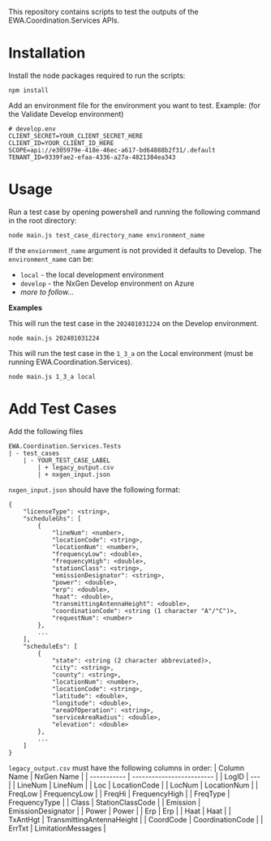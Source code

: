 This repository contains scripts to test the outputs of the EWA.Coordination.Services APIs.

# Installation
Install the node packages required to run the scripts:
```
npm install
```
Add an environment file for the environment you want to test. Example: (for the Validate Develop environment)
```
# develop.env
CLIENT_SECRET=YOUR_CLIENT_SECRET_HERE
CLIENT_ID=YOUR_CLIENT_ID_HERE
SCOPE=api://e305979e-418e-46ec-a617-bd64888b2f31/.default
TENANT_ID=9339fae2-efaa-4336-a27a-4821384ea343
```

# Usage
Run a test case by opening powershell and running the following command in the root directory:
```
node main.js test_case_directory_name environment_name
```

If the `enviornment_name` argument is not provided it defaults to Develop. The `environment_name` can be:
- `local` - the local development environment
- `develop` - the NxGen Develop environment on Azure
- *more to follow...*

**Examples**

This will run the test case in the `202401031224` on the Develop environment.
```
node main.js 202401031224
```

This will run the test case in the `1_3_a` on the Local environment (must be running EWA.Coordination.Services).
```
node main.js 1_3_a local
```

# Add Test Cases
Add the following files
```
EWA.Coordination.Services.Tests
| - test_cases
    | - YOUR_TEST_CASE_LABEL
        | + legacy_output.csv
        | + nxgen_input.json 
```
`nxgen_input.json` should have the following format:
```
{
    "licenseType": <string>,
    "scheduleGhs": [
        {
            "lineNum": <number>,
            "locationCode": <string>,
            "locationNum": <number>,
            "frequencyLow": <double>,
            "frequencyHigh": <double>,
            "stationClass": <string>,
            "emissionDesignator": <string>,
            "power": <double>,
            "erp": <double>,
            "haat": <double>,
            "transmittingAntennaHeight": <double>,
            "coordinationCode": <string (1 character "A"/"C")>,
            "requestNum": <number>
        },
        ...
    ],
    "scheduleEs": [
        {
            "state": <string (2 character abbreviated)>,
            "city": <string>,
            "county": <string>,
            "locationNum": <number>,
            "locationCode": <string>,
            "latitude": <double>,
            "longitude": <double>,
            "areaOfOperation": <string>,
            "serviceAreaRadius": <double>,
            "elevation": <double>
        },
        ...
    ]
}
```

`legacy_output.csv` must have the following columns in order:
| Column Name | NxGen Name                |
| ----------- | ------------------------- |
| LogID       | ---                       |
| LineNum     | LineNum                   |
| Loc         | LocationCode              |
| LocNum      | LocationNum               |
| FreqLow     | FrequencyLow              |
| FreqHi      | FrequencyHigh             |
| FreqType    | FrequencyType             |
| Class       | StationClassCode          |
| Emission    | EmissionDesignator        |
| Power       | Power                     |
| Erp         | Erp                       |
| Haat        | Haat                      |
| TxAntHgt    | TransmittingAntennaHeight |
| CoordCode   | CoordinationCode          |
| ErrTxt      | LimitationMessages        |
														